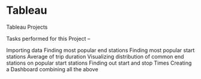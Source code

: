 # Tableau
Tableau Projects

Tasks performed for this Project –

Importing data
Finding most popular end stations
Finding most popular start stations
Average of trip duration
Visualizing distribution of common end stations on popular start stations
Finding out start and stop Times
Creating a Dashboard combining all the above
